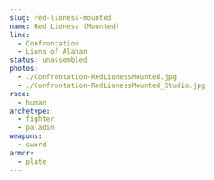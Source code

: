 ```yaml
---
slug: red-lioness-mounted
name: Red Lioness (Mounted)
line:
  - Confrontation
  - Lions of Alahan
status: unassembled
photos:
  - ./Confrontation-RedLionessMounted.jpg
  - ./Confrontation-RedLionessMounted_Studio.jpg
race:
  - human
archetype:
  - fighter
  - paladin
weapons:
  - sword
armor:
  - plate
---
```

